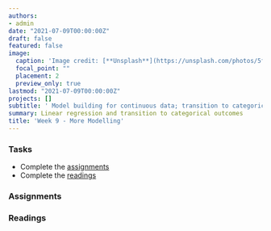 ```yaml
---
authors:
- admin
date: "2021-07-09T00:00:00Z"
draft: false
featured: false
image:
  caption: 'Image credit: [**Unsplash**](https://unsplash.com/photos/5fNmWej4tAA)'
  focal_point: ""
  placement: 2
  preview_only: true
lastmod: "2021-07-09T00:00:00Z"
projects: []
subtitle: ' Model building for continuous data; transition to categorical outcomes :construction:'
summary: Linear regression and transition to categorical outcomes
title: 'Week 9 - More Modelling'
---
```


### Tasks


- Complete the [assignments](/post/09-week/#assignments)
- Complete the [readings](/post/09-week/#readings)

### Assignments

### Readings